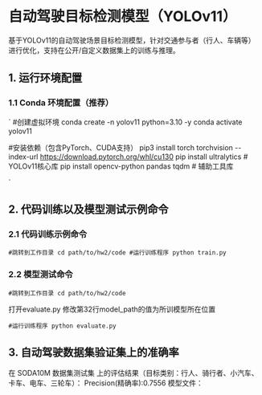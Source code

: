 # 自动驾驶目标检测模型（YOLOv11）


基于YOLOv11的自动驾驶场景目标检测模型，针对交通参与者（行人、车辆等）进行优化，支持在公开/自定义数据集上的训练与推理。


## 1. 运行环境配置


### 1.1 Conda 环境配置（推荐）
`
#创建虚拟环境
conda create -n yolov11 python=3.10 -y
conda activate yolov11


#安装依赖（包含PyTorch、CUDA支持）
pip3 install torch torchvision --index-url https://download.pytorch.org/whl/cu130
pip install ultralytics  # YOLOv11核心库
pip install opencv-python pandas tqdm  # 辅助工具库


`
## 2. 代码训练以及模型测试示例命令


### 2.1 代码训练示例命令
`
#跳转到工作目录
cd path/to/hw2/code
#运行训练程序
python train.py
`
### 2.2 模型测试命令
`
#跳转到工作目录
cd path/to/hw2/code
`

打开evaluate.py 修改第32行model_path的值为所训模型所在位置

`
#运行训练程序
python evaluate.py
`


## 3. 自动驾驶数据集验证集上的准确率
在 SODA10M 数据集测试集 上的评估结果（目标类别：行人、骑行者、小汽车、卡车、电车、三轮车）：
Precision(精确率):0.7556
模型文件：
